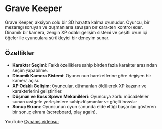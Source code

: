 # Grave Keeper

Grave Keeper, aksiyon dolu bir 3D hayatta kalma oyunudur. Oyuncu, bir mezarlığı koruyan ve düşmanlarla savaşan bir karakteri kontrol eder. Dinamik bir kamera, zengin XP odaklı gelişim sistemi ve çeşitli oyun içi öğeler ile oyunculara sürükleyici bir deneyim sunar.

## Özellikler

- **Karakter Seçimi**: Farklı özelliklere sahip birden fazla karakter arasından seçim yapabilme.
- **Dinamik Kamera Sistemi**: Oyuncunun hareketlerine göre değişen bir kamera açısı.
- **XP Odaklı Gelişim**: Oyuncular, düşmanları öldürerek XP kazanır ve karakterlerini geliştirirler.
- **Düşman ve Boss Spawn Mekanikleri**: Oyuncuya zorlu mücadeleler sunan rastgele yerleşimlere sahip düşmanlar ve güçlü bosslar.
- **Sonuç Ekranı**: Oyuncunun oyun sonunda elde ettiği başarıları gösteren bir sonuç ekranı (scoreboard, play again).

YouTube
[Oynanış videosu:](https://youtu.be/ihwCPC4kP0I?si=FvlRn0eO2pn4ieMP)
